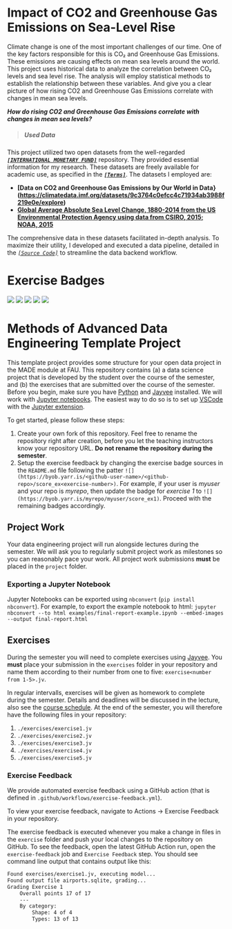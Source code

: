 # Impact of CO2 and Greenhouse Gas Emissions on Sea-Level Rise
Climate change is one of the most important challenges of our time. One of the key factors responsible for this is CO₂ and Greenhouse Gas Emissions. These emissions are causing effects on mean sea levels around the world. This project uses historical data to analyze the correlation between CO₂ levels and sea level rise. The analysis will employ statistical methods to establish the relationship between these variables. And give you a clear picture of how rising CO2 and Greenhouse Gas Emissions correlate with changes in mean sea levels. 

***How do rising CO2 and Greenhouse Gas Emissions correlate with changes in mean sea levels?***


> ##### Used Data

This project utilized two open datasets from the well-regarded ***[`[INTERNATIONAL MONETARY FUND]`](https://www.imf.org)*** repository. They provided essential information for my research. These datasets are freely available for academic use, as specified in the ***[`[Terms]`](https://www.imf.org/external/terms.htm)***. The datasets I employed are:

- **[Data on CO2 and Greenhouse Gas Emissions by Our World in Data}(https://climatedata.imf.org/datasets/9c3764c0efcc4c71934ab3988f219e0e/explore)**
- **[Global Average Absolute Sea Level Change, 1880-2014 from the US Environmental Protection
Agency using data from CSIRO, 2015; NOAA, 2015](https://climatedata.imf.org/datasets/b84a7e25159b4c65ba62d3f82c605855/explore)**

The comprehensive data in these datasets facilitated in-depth analysis. To maximize their utility, I developed and executed a data pipeline, detailed in the *[`[Source Code]`](https://github.com/FarjanaShashi/shashi_MADE/blob/main/project/pipeline.py)* to streamline the data backend workflow.


# Exercise Badges

![](https://byob.yarr.is/FarjanaShashi/shashi_MADE/score_ex1) ![](https://byob.yarr.is/FarjanaShashi/shashi_MADE/score_ex2) ![](https://byob.yarr.is/FarjanaShashi/shashi_MADE/score_ex3) ![](https://byob.yarr.is/FarjanaShashi/shashi_MADE/score_ex4) ![](https://byob.yarr.is/FarjanaShashi/shashi_MADE/score_ex5)

# Methods of Advanced Data Engineering Template Project

This template project provides some structure for your open data project in the MADE module at FAU.
This repository contains (a) a data science project that is developed by the student over the course of the semester, and (b) the exercises that are submitted over the course of the semester.
Before you begin, make sure you have [Python](https://www.python.org/) and [Jayvee](https://github.com/jvalue/jayvee) installed. We will work with [Jupyter notebooks](https://jupyter.org/). The easiest way to do so is to set up [VSCode](https://code.visualstudio.com/) with the [Jupyter extension](https://marketplace.visualstudio.com/items?itemName=ms-toolsai.jupyter).

To get started, please follow these steps:
1. Create your own fork of this repository. Feel free to rename the repository right after creation, before you let the teaching instructors know your repository URL. **Do not rename the repository during the semester**.
2. Setup the exercise feedback by changing the exercise badge sources in the `README.md` file following the patter `![](https://byob.yarr.is/<github-user-name>/<github-repo>/score_ex<exercise-number>)`. 
For example, if your user is _myuser_ and your repo is _myrepo_, then update the badge for _exercise 1_ to `![](https://byob.yarr.is/myrepo/myuser/score_ex1)`. Proceed with the remaining badges accordingly.


## Project Work
Your data engineering project will run alongside lectures during the semester. We will ask you to regularly submit project work as milestones so you can reasonably pace your work. All project work submissions **must** be placed in the `project` folder.

### Exporting a Jupyter Notebook
Jupyter Notebooks can be exported using `nbconvert` (`pip install nbconvert`). For example, to export the example notebook to html: `jupyter nbconvert --to html examples/final-report-example.ipynb --embed-images --output final-report.html`


## Exercises
During the semester you will need to complete exercises using [Jayvee](https://github.com/jvalue/jayvee). You **must** place your submission in the `exercises` folder in your repository and name them according to their number from one to five: `exercise<number from 1-5>.jv`.

In regular intervalls, exercises will be given as homework to complete during the semester. Details and deadlines will be discussed in the lecture, also see the [course schedule](https://made.uni1.de/). At the end of the semester, you will therefore have the following files in your repository:

1. `./exercises/exercise1.jv`
2. `./exercises/exercise2.jv`
3. `./exercises/exercise3.jv`
4. `./exercises/exercise4.jv`
5. `./exercises/exercise5.jv`

### Exercise Feedback
We provide automated exercise feedback using a GitHub action (that is defined in `.github/workflows/exercise-feedback.yml`). 

To view your exercise feedback, navigate to Actions -> Exercise Feedback in your repository.

The exercise feedback is executed whenever you make a change in files in the `exercise` folder and push your local changes to the repository on GitHub. To see the feedback, open the latest GitHub Action run, open the `exercise-feedback` job and `Exercise Feedback` step. You should see command line output that contains output like this:

```sh
Found exercises/exercise1.jv, executing model...
Found output file airports.sqlite, grading...
Grading Exercise 1
	Overall points 17 of 17
	---
	By category:
		Shape: 4 of 4
		Types: 13 of 13
```
